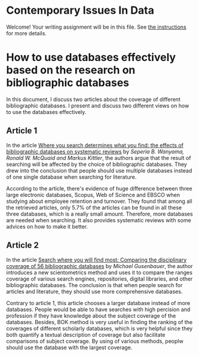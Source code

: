 # Contemporary Issues In Data

Welcome! Your writing assignment will be in this file.  See [the instructions](./instructions.md) for more details.

# How to use databases effectively based on the research on bibliographic databases
In this document, I discuss two articles about the coverage of different bibliographic databases. I present and discuss two different views on how to use the databases effectively.

## Article 1
In the article [Where you search determines what you find: the effects of bibliographic databases on systematic reviews](https://doi.org/10.1080/13645579.2021.1892378) by _Seperia B. Wanyama, Ronald W. McQuaid and Markus Kittler_, the authors argue that the result of searching will be affected by the choice of bibliographic databases. They drew into the conclusion that people should use multiple databases instead of one single database when searching for literature.

According to the article, there's evidence of huge difference between three large electronic databases, Scopus, Web of Science and EBSCO when studying about employee retention and turnover. They found that among all the retrieved articles, only 5.7% of the articles can be found in all these three databases, which is a really small amount. Therefore, more databases are needed when searching. It also provides systematic reviews with some advices on how to make it better.

## Article 2
In the article [Search where you will find most: Comparing the disciplinary coverage of 56 bibliographic databases](https://doi.org/10.1007/s11192-022-04289-7) by _Michael Gusenbauer_, the author introduces a new scientometrics method and uses it to compare the ranges coverage of various search engines, repositories, digital libraries, and other bibliographic databases. The conclusion is that when people search for articles and literature, they should use more comprehensive databases.

Contrary to article 1, this article chooses a larger database instead of more databases. People would be able to have searches with high percision and profession if they have knowledge about the subject coverage of the databases. Besides, BOK method is very useful in finding the ranking of the coverages of different scholarly databases, which is very helpful since they both quantify a textual description of coverage but also facilitate comparisons of subject coverage. By using of various methods, peoplw should use the database with the largest coverage.